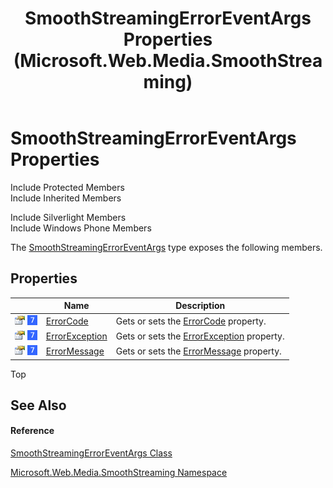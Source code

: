 ﻿---
title: SmoothStreamingErrorEventArgs Properties (Microsoft.Web.Media.SmoothStreaming)
TOCTitle: SmoothStreamingErrorEventArgs Properties
ms:assetid: Properties.T:Microsoft.Web.Media.SmoothStreaming.SmoothStreamingErrorEventArgs
ms:mtpsurl: https://msdn.microsoft.com/en-us/library/microsoft.web.media.smoothstreaming.smoothstreamingerroreventargs_properties(v=VS.95)
ms:contentKeyID: 46307911
ms.date: 05/31/2012
mtps_version: v=VS.95
---

# SmoothStreamingErrorEventArgs Properties

Include Protected Members  
Include Inherited Members  

Include Silverlight Members  
Include Windows Phone Members  

The [SmoothStreamingErrorEventArgs](smoothstreamingerroreventargs-class-microsoft-web-media-smoothstreaming_1.md) type exposes the following members.

## Properties

<table>
<thead>
<tr class="header">
<th> </th>
<th>Name</th>
<th>Description</th>
</tr>
</thead>
<tbody>
<tr class="odd">
<td><img src="images/Dd565996.pubproperty(en-us,VS.90).gif" title="Public property" alt="Public property" /> <img src="images/Ee532579.slMobile(VS.95).gif" title="Supported by Windows Phone" alt="Supported by Windows Phone" /></td>
<td><a href="smoothstreamingerroreventargs-errorcode-property-microsoft-web-media-smoothstreaming_1.md">ErrorCode</a></td>
<td>Gets or sets the <a href="smoothstreamingerroreventargs-errorcode-property-microsoft-web-media-smoothstreaming_1.md">ErrorCode</a> property.</td>
</tr>
<tr class="even">
<td><img src="images/Dd565996.pubproperty(en-us,VS.90).gif" title="Public property" alt="Public property" /> <img src="images/Ee532579.slMobile(VS.95).gif" title="Supported by Windows Phone" alt="Supported by Windows Phone" /></td>
<td><a href="smoothstreamingerroreventargs-errorexception-property-microsoft-web-media-smoothstreaming_1.md">ErrorException</a></td>
<td>Gets or sets the <a href="smoothstreamingerroreventargs-errorexception-property-microsoft-web-media-smoothstreaming_1.md">ErrorException</a> property.</td>
</tr>
<tr class="odd">
<td><img src="images/Dd565996.pubproperty(en-us,VS.90).gif" title="Public property" alt="Public property" /> <img src="images/Ee532579.slMobile(VS.95).gif" title="Supported by Windows Phone" alt="Supported by Windows Phone" /></td>
<td><a href="smoothstreamingerroreventargs-errormessage-property-microsoft-web-media-smoothstreaming_1.md">ErrorMessage</a></td>
<td>Gets or sets the <a href="smoothstreamingerroreventargs-errormessage-property-microsoft-web-media-smoothstreaming_1.md">ErrorMessage</a> property.</td>
</tr>
</tbody>
</table>


Top

## See Also

#### Reference

[SmoothStreamingErrorEventArgs Class](smoothstreamingerroreventargs-class-microsoft-web-media-smoothstreaming_1.md)

[Microsoft.Web.Media.SmoothStreaming Namespace](microsoft-web-media-smoothstreaming-namespace_1.md)

